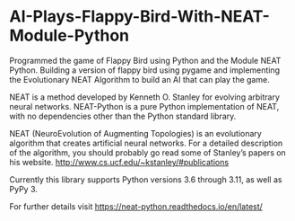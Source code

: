 # AI-Plays-Flappy-Bird-With-NEAT-Module-Python
Programmed the game of Flappy Bird using Python and the Module NEAT Python. Building a
version of flappy bird using pygame and implementing the Evolutionary NEAT Algorithm to build an AI that
can play the game.

NEAT is a method developed by Kenneth O. Stanley for evolving arbitrary neural networks.
NEAT-Python is a pure Python implementation of NEAT, with no dependencies other than the Python standard library.

NEAT (NeuroEvolution of Augmenting Topologies) is an evolutionary algorithm that creates artificial neural networks. 
For a detailed description of the algorithm, you should probably go read some of Stanley’s papers on his website.
http://www.cs.ucf.edu/~kstanley/#publications

Currently this library supports Python versions 3.6 through 3.11, as well as PyPy 3.

For further details visit https://neat-python.readthedocs.io/en/latest/
